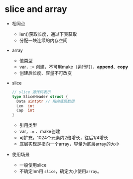 # slice and array

- 相同点

  - len()获取长度，通过下表获取
  - 分配一块连续的内存空间

- array

  - 值类型
  - var，:= 创建，不可用make（运行时）、**append**、**copy**
  - 创建后长度、容量不可改变

- slice  

  ```go
  // slice 源代码表示
  type SliceHeader struct {
  	Data uintptr // 指向底层数组
  	Len  int
  	Cap  int
  }
  ```

  - 引用类型
  - var，:= 、make创建
  - 可扩充，1024个元素内2倍增长，往后1/4增长
  - 底层实现是指向一个array，容量为底层array的大小

- 使用场景

  - 一般使用slice
  - 不确定len用 `slice`，确定大小使用`array`。